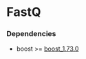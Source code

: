 # FastQ

### Dependencies
- boost >= [boost_1.73.0](https://www.boost.org/users/history/version_1_77_0.html)